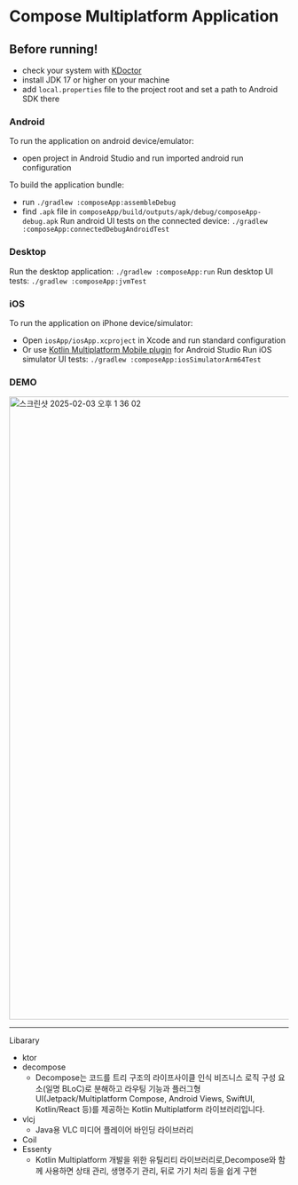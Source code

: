 # Compose Multiplatform Application

## Before running!
 - check your system with [KDoctor](https://github.com/Kotlin/kdoctor)
 - install JDK 17 or higher on your machine
 - add `local.properties` file to the project root and set a path to Android SDK there

### Android
To run the application on android device/emulator:  
 - open project in Android Studio and run imported android run configuration

To build the application bundle:
 - run `./gradlew :composeApp:assembleDebug`
 - find `.apk` file in `composeApp/build/outputs/apk/debug/composeApp-debug.apk`
Run android UI tests on the connected device: `./gradlew :composeApp:connectedDebugAndroidTest`

### Desktop
Run the desktop application: `./gradlew :composeApp:run`
Run desktop UI tests: `./gradlew :composeApp:jvmTest`

### iOS
To run the application on iPhone device/simulator:
 - Open `iosApp/iosApp.xcproject` in Xcode and run standard configuration
 - Or use [Kotlin Multiplatform Mobile plugin](https://plugins.jetbrains.com/plugin/14936-kotlin-multiplatform-mobile) for Android Studio
Run iOS simulator UI tests: `./gradlew :composeApp:iosSimulatorArm64Test`

### DEMO

<img width="1122" alt="스크린샷 2025-02-03 오후 1 36 02" src="https://github.com/user-attachments/assets/27416a88-5f34-4aa7-b2dc-d2e5d4dd4bd2" />


-----

Libarary

- ktor
- decompose
  - Decompose는 코드를 트리 구조의 라이프사이클 인식 비즈니스 로직 구성 요소(일명 BLoC)로 분해하고 라우팅 기능과 플러그형 UI(Jetpack/Multiplatform Compose, Android Views, SwiftUI, Kotlin/React 등)를 제공하는 Kotlin Multiplatform 라이브러리입니다.
- vlcj
  - Java용 VLC 미디어 플레이어 바인딩 라이브러리
- Coil
- Essenty
  - Kotlin Multiplatform 개발을 위한 유틸리티 라이브러리로,Decompose와 함께 사용하면 상태 관리, 생명주기 관리, 뒤로 가기 처리 등을 쉽게 구현

